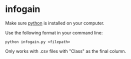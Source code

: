 # infogain

Make sure [python](https://www.python.org/) is installed on your computer.

Use the following format in your command line:

`python infogain.py <filepath>`

Only works with .csv files with "Class" as the final column.
